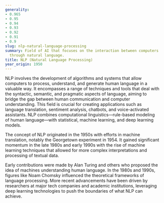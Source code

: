 ```yaml
---
generality:
- 0.965
- 0.95
- 0.94
- 0.93
- 0.92
- 0.91
- 0.9
slug: nlp-natural-language-processing
summary: Field of AI that focuses on the interaction between computers and humans
  through natural language.
title: NLP (Natural Language Processing)
year_origin: 1950
---
```


NLP involves the development of algorithms and systems that allow computers to process, understand, and generate human language in a valuable way. It encompasses a range of techniques and tools that deal with the syntactic, semantic, and pragmatic aspects of language, aiming to bridge the gap between human communication and computer understanding. This field is crucial for creating applications such as language translation, sentiment analysis, chatbots, and voice-activated assistants. NLP combines computational linguistics—rule-based modeling of human language—with statistical, machine learning, and deep learning models.

The concept of NLP originated in the 1950s with efforts in machine translation, notably the Georgetown experiment in 1954. It gained significant momentum in the late 1980s and early 1990s with the rise of machine learning techniques that allowed for more complex interpretations and processing of textual data.

Early contributions were made by Alan Turing and others who proposed the idea of machines understanding human language. In the 1980s and 1990s, figures like Noam Chomsky influenced the theoretical frameworks of language processing. More recent advancements have been driven by researchers at major tech companies and academic institutions, leveraging deep learning technologies to push the boundaries of what NLP can achieve.